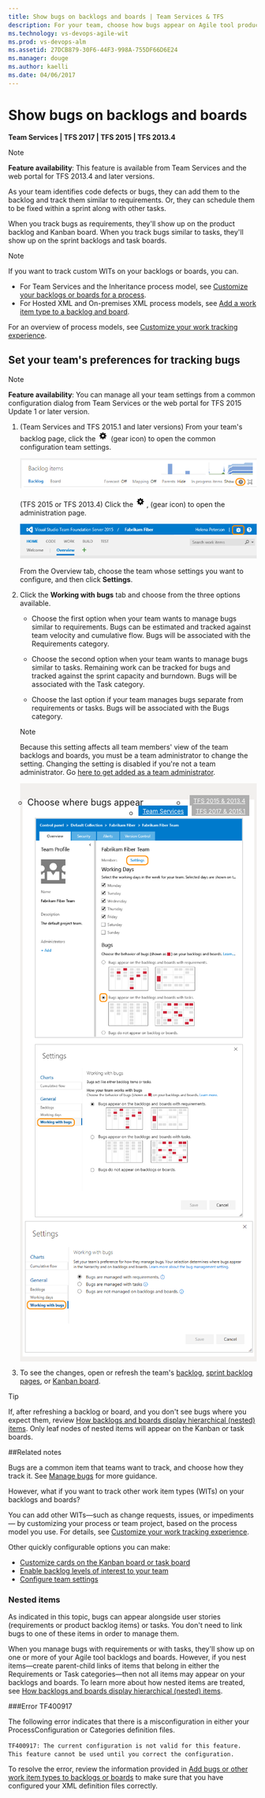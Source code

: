 ```yaml
---
title: Show bugs on backlogs and boards | Team Services & TFS
description: For your team, choose how bugs appear on Agile tool product, sprint/scrum  backlogs, and Kanban and task boards 
ms.technology: vs-devops-agile-wit
ms.prod: vs-devops-alm
ms.assetid: 27DCB879-30F6-44F3-998A-755DF66D6E24
ms.manager: douge
ms.author: kaelli
ms.date: 04/06/2017
---
```


# Show bugs on backlogs and boards  

<b>Team Services | TFS 2017 | TFS 2015 | TFS 2013.4 </b>

>[!NOTE]  
>**Feature availability**: This feature is available from Team Services and the web portal for TFS 2013.4 and later versions. 

As your team identifies code defects or bugs, they can add them to the backlog and track them similar to requirements. Or, they can schedule them to be fixed within a sprint along with other tasks. 
 
When you track bugs as requirements, they'll show up on the product backlog and Kanban board. When you track bugs similar to tasks, they'll show up on the sprint backlogs and task boards.

>[!NOTE]  
>If you want to track custom WITs on your backlogs or boards, you can.<br/>
> - For Team Services and the Inheritance process model, see [Customize your backlogs or boards for a process](../process/customize-process-backlogs-boards.md).   
> - For Hosted XML and On-premises XML process models, see [Add a work item type to a backlog and board](add-wits-to-backlogs-and-boards.md).
>  
>For an overview of process models, see [Customize your work tracking experience](../customize/customize-work.md).  


## Set your team's preferences for tracking bugs  

>[!NOTE]  
>**Feature availability**: You can manage all your team settings from a common configuration dialog from Team Services or the web portal for TFS 2015 Update 1 or later version.  

1. (Team Services and TFS 2015.1 and later versions) From your team's backlog page, click the ![gear icon](../_img/icons/team-settings-gear-icon.png) (gear icon) to open the common configuration team settings.  

	![Backlog board, open team settings](../backlogs/_img/organize-backlog-open-ccdialog.png) 

	(TFS 2015 or TFS 2013.4) Click the ![gear icon](../_img/icons/team-settings-gear-icon.png), (gear icon) to open the administration page.  

	![Gear icon provides access to admin pages](../_img/icons/ALM_OpenAdminContext.png)

	From the Overview tab, choose the team whose settings you want to configure, and then click **Settings**.

2. Click the **Working with bugs** tab and choose from the three options available.

	* Choose the first option when your team wants to manage bugs similar to requirements. Bugs can be estimated and tracked against team velocity and cumulative flow. Bugs will be associated with the Requirements category.  

	* Choose the second option when your team wants to manage bugs similar to tasks. Remaining work can be tracked for bugs and tracked against the sprint capacity and burndown. Bugs will be associated with the Task category. 

	* Choose the last option if your team manages bugs separate from requirements or tasks. Bugs will be associated with the Bugs category. 

	>[!NOTE]  
	>Because this setting affects all team members' view of the team backlogs and boards, you must be a team administrator to change the setting. Changing the setting is disabled if you're not a team administrator. Go [here to get added as a team administrator](../scale/add-team-administrator.md).
	
	<div style="background-color: #f2f0ee;padding-top:10px;padding-bottom:10px;">
	<ul class="nav nav-pills" style="padding-right:15px;padding-left:15px;padding-bottom:5px;vertical-align:top;font-size:18px;">
	<li style="float:left;" data-toggle="collapse" data-target="#bug-settings">Choose where bugs appear</li>
	<li style="float: right;"><a style="max-width: 374px;min-width: 120px;vertical-align: top;background-color:#AEAEAE;margin: 0px 0px 0px 8px;min-width:90px;color: #fff;border: solid 2px #AEAEAE;border-radius: 0;padding: 2px 6px 0px 6px;outline-style:none;height:32px;font-size:12px;font-weight:400" data-toggle="pill" href="#bug-settings-tfs-2013">TFS 2015 & 2013.4</a></li>
	<li style="float: right;"><a style="max-width: 374px;min-width: 120px;vertical-align: top;background-color:#AEAEAE;margin: 0px 0px 0px 8px;min-width:90px;color: #fff;border: solid 2px #AEAEAE;border-radius: 0;padding: 2px 6px 0px 6px;outline-style:none;height:32px;font-size:12px;font-weight:400" data-toggle="pill" href="#bug-settings-tfs-2015">TFS 2017 & 2015.1</a></li>
	<li class="active" style="float: right"><a style="max-width: 374px;min-width: 120px;vertical-align: top;background-color:#007acc;margin: 0px 0px 0px 0px;min-width:90px;color: #fff;border: solid 2px #007acc;border-radius: 0;padding: 2px 6px 0px 6px;outline-style:none;height:32px;font-size:12px;font-weight:400" data-toggle="pill" href="#bug-settings-team-services">Team Services</a></li>
	</ul>
	
	<div id="bug-settings" class="tab-content collapse in fade" style="background-color: #ffffff;margin-left:5px;margin-right:5px;padding: 5px 5px 5px 5px;">
	
	<div id="bug-settings-tfs-2013" class="tab-pane fade" style="background-color: #ffffff;margin-left: 15px;margin-right:15px;padding: 5px 5px 5px 5px;">
	
	<img src="_img/team-settings.png" alt="TFS 2015, web portal, team settings admin page, Working with bugs" style="border: 1px solid #CCCCCC;" />
	
	</div>

	<div id="bug-settings-tfs-2015" class="tab-pane fade" style="background-color: #ffffff;margin-left: 15px;margin-right:15px;padding: 5px 5px 5px 5px;">
	
	<img src="_img/show-bugs-settings-2017.png" alt="TFS, web portal, team settings dialog, Working with bugs tab" style="border: 1px solid #CCCCCC;" />
	
	</div>
	
	<div id="bug-settings-team-services" class="tab-pane fade in active">  
	<img src="_img/show-bugs-settings-ts.png" alt="Team Services, web portal, team settings dialog, Working with bugs tab" style="border: 1px solid #CCCCCC;" />
	
	</div>
	</div>
	</div>
 	  
3. To see the changes, open or refresh the team's [backlog](../backlogs/create-your-backlog.md), [sprint backlog pages](../scrum/sprint-planning.md), or [Kanban board](../kanban/kanban-basics.md).  

>[!TIP]  
>If, after refreshing a backlog or board, and you don't see bugs where you expect them, review [How backlogs and boards display hierarchical (nested) items](../troubleshoot/resolve-backlog-reorder-issues.md). Only leaf nodes of nested items will appear on the Kanban or task boards.  

##Related notes

Bugs are a common item that teams want to track, and choose how they track it. See [Manage bugs](../backlogs/manage-bugs.md) for more guidance. 

However, what if you want to track other work item types (WITs) on your backlogs and boards?  

You can add other WITs&#8212;such as change requests, issues, or impediments&#8212; by customizing your process or team project, based on the process model you use. For details, see [Customize your work tracking experience](customize-work.md).

Other quickly configurable options you can make:
- [Customize cards on the Kanban board or task board](customize-cards.md)
- [Enable backlog levels of interest to your team](../customize/select-backlog-navigation-levels.md) 
- [Configure team settings](../scale/manage-team-assets.md)  


### Nested items  
As indicated in this topic, bugs can appear alongside user stories (requirements or product backlog items) or tasks. You don't need to link bugs to one of these items in order to manage them.

When you manage bugs with requirements or with tasks, they'll show up on one or more of your Agile tool backlogs and boards. However, if you nest items&mdash;create parent-child links of items that belong in either the Requirements or Task categories&mdash;then not all items may appear on your backlogs and boards. To learn more about how nested items are treated, see [How backlogs and boards display hierarchical (nested) items](../troubleshoot/resolve-backlog-reorder-issues.md).

###Error TF400917  

The following error indicates that there is a misconfiguration in either your ProcessConfiguration or Categories definition files. 

```TF400917: The current configuration is not valid for this feature. This feature cannot be used until you correct the configuration.```

To resolve the error, review the information provided in [Add bugs or other work item types to backlogs or boards](add-wits-to-backlogs-and-boards.md) to make sure that you have configured your XML definition files correctly.     

